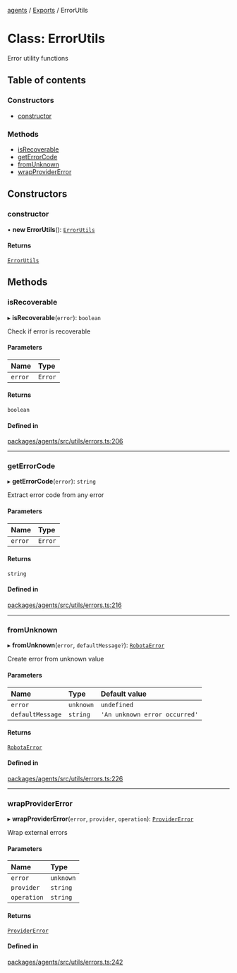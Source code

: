 <!-- 
 ⚠️  AUTO-GENERATED FILE - DO NOT EDIT MANUALLY
 This file is automatically generated by scripts/docs-generator.js
 To make changes, edit the source TypeScript files or update the generator script
-->

[agents](../../) / [Exports](../modules) / ErrorUtils

# Class: ErrorUtils

Error utility functions

## Table of contents

### Constructors

- [constructor](ErrorUtils#constructor)

### Methods

- [isRecoverable](ErrorUtils#isrecoverable)
- [getErrorCode](ErrorUtils#geterrorcode)
- [fromUnknown](ErrorUtils#fromunknown)
- [wrapProviderError](ErrorUtils#wrapprovidererror)

## Constructors

### constructor

• **new ErrorUtils**(): [`ErrorUtils`](ErrorUtils)

#### Returns

[`ErrorUtils`](ErrorUtils)

## Methods

### isRecoverable

▸ **isRecoverable**(`error`): `boolean`

Check if error is recoverable

#### Parameters

| Name | Type |
| :------ | :------ |
| `error` | `Error` |

#### Returns

`boolean`

#### Defined in

[packages/agents/src/utils/errors.ts:206](https://github.com/woojubb/robota/blob/411e4a15f65b96ceeb9a966ecfd26b5a6b3b568b/packages/agents/src/utils/errors.ts#L206)

___

### getErrorCode

▸ **getErrorCode**(`error`): `string`

Extract error code from any error

#### Parameters

| Name | Type |
| :------ | :------ |
| `error` | `Error` |

#### Returns

`string`

#### Defined in

[packages/agents/src/utils/errors.ts:216](https://github.com/woojubb/robota/blob/411e4a15f65b96ceeb9a966ecfd26b5a6b3b568b/packages/agents/src/utils/errors.ts#L216)

___

### fromUnknown

▸ **fromUnknown**(`error`, `defaultMessage?`): [`RobotaError`](RobotaError)

Create error from unknown value

#### Parameters

| Name | Type | Default value |
| :------ | :------ | :------ |
| `error` | `unknown` | `undefined` |
| `defaultMessage` | `string` | `'An unknown error occurred'` |

#### Returns

[`RobotaError`](RobotaError)

#### Defined in

[packages/agents/src/utils/errors.ts:226](https://github.com/woojubb/robota/blob/411e4a15f65b96ceeb9a966ecfd26b5a6b3b568b/packages/agents/src/utils/errors.ts#L226)

___

### wrapProviderError

▸ **wrapProviderError**(`error`, `provider`, `operation`): [`ProviderError`](ProviderError)

Wrap external errors

#### Parameters

| Name | Type |
| :------ | :------ |
| `error` | `unknown` |
| `provider` | `string` |
| `operation` | `string` |

#### Returns

[`ProviderError`](ProviderError)

#### Defined in

[packages/agents/src/utils/errors.ts:242](https://github.com/woojubb/robota/blob/411e4a15f65b96ceeb9a966ecfd26b5a6b3b568b/packages/agents/src/utils/errors.ts#L242)
